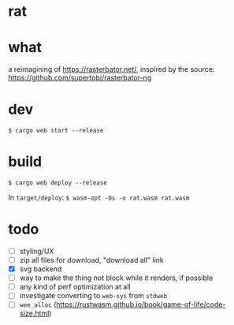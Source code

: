 rat
===

# what

a reimagining of https://rasterbator.net/, inspired by the source: https://github.com/supertobi/rasterbator-ng

# dev

`$ cargo web start --release`

# build

`$ cargo web deploy --release`

In `target/deploy`:
`$ wasm-opt -Os -o rat.wasm rat.wasm`


# todo

- [ ] styling/UX
- [ ] zip all files for download, "download all" link
- [x] svg backend
- [ ] way to make the thing not block while it renders, if possible
- [ ] any kind of perf optimization at all
- [ ] investigate converting to `web-sys` from `stdweb`
- [ ] `wee_alloc` (https://rustwasm.github.io/book/game-of-life/code-size.html)
